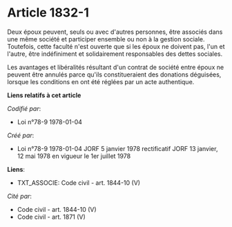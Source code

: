 # Article 1832-1

Deux époux peuvent, seuls ou avec d'autres personnes, être associés dans une même société et participer ensemble ou non à la
gestion sociale. Toutefois, cette faculté n'est ouverte que si les époux ne doivent pas, l'un et l'autre, être indéfiniment
et solidairement responsables des dettes sociales.

Les avantages et libéralités résultant d'un contrat de société entre époux ne peuvent être annulés parce qu'ils
constitueraient des donations déguisées, lorsque les conditions en ont été réglées par un acte authentique.

**Liens relatifs à cet article**

_Codifié par_:

  - Loi n°78-9 1978-01-04

_Créé par_:

  - Loi n°78-9 1978-01-04 JORF 5 janvier 1978 rectificatif JORF 13 janvier, 12 mai 1978 en vigueur le 1er juillet 1978

**Liens**:

  - TXT_ASSOCIE: Code civil - art. 1844-10 (V)

_Cité par_:

  - Code civil - art. 1844-10 (V)
  - Code civil - art. 1871 (V)

